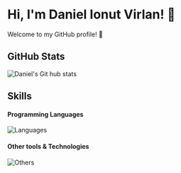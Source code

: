 # Hi, I'm Daniel Ionut Virlan! 👋
Welcome to my GitHub profile! 🌟

## GitHub Stats
![Daniel's Git hub stats](https://github-readme-stats.vercel.app/api?username=DanielIVirlan&show_icons=true&theme=cobalt)

## Skills
#### Programming Languages
![Languages](https://skillicons.dev/icons?i=c,python,java)

#### Other tools & Technologies
![Others](https://skillicons.dev/icons?i=git,github,vscode,JetBrains)
